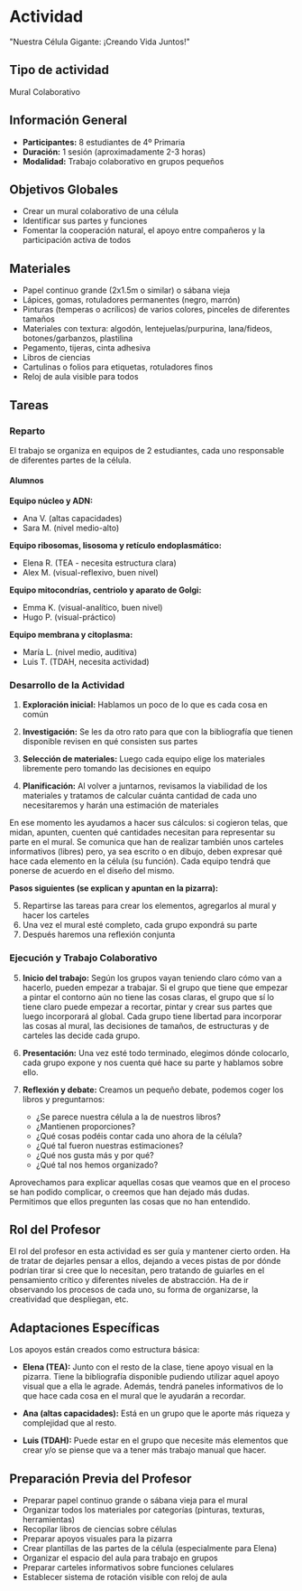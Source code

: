 # Actividad
"Nuestra Célula Gigante: ¡Creando Vida Juntos!"

## Tipo de actividad
Mural Colaborativo

## Información General
- **Participantes:** 8 estudiantes de 4º Primaria
- **Duración:** 1 sesión (aproximadamente 2-3 horas)
- **Modalidad:** Trabajo colaborativo en grupos pequeños

## Objetivos Globales
- Crear un mural colaborativo de una célula
- Identificar sus partes y funciones
- Fomentar la cooperación natural, el apoyo entre compañeros y la participación activa de todos

## Materiales
- Papel continuo grande (2x1.5m o similar) o sábana vieja
- Lápices, gomas, rotuladores permanentes (negro, marrón)
- Pinturas (temperas o acrílicos) de varios colores, pinceles de diferentes tamaños
- Materiales con textura: algodón, lentejuelas/purpurina, lana/fideos, botones/garbanzos, plastilina
- Pegamento, tijeras, cinta adhesiva
- Libros de ciencias
- Cartulinas o folios para etiquetas, rotuladores finos
- Reloj de aula visible para todos


## Tareas

### Reparto
El trabajo se organiza en equipos de 2 estudiantes, cada uno responsable de diferentes partes de la célula.

#### Alumnos

**Equipo núcleo y ADN:**
- Ana V. (altas capacidades)
- Sara M. (nivel medio-alto)

**Equipo ribosomas, lisosoma y retículo endoplasmático:**
- Elena R. (TEA - necesita estructura clara)
- Alex M. (visual-reflexivo, buen nivel)

**Equipo mitocondrías, centriolo y aparato de Golgi:**
- Emma K. (visual-analítico, buen nivel)
- Hugo P. (visual-práctico)

**Equipo membrana y citoplasma:**
- María L. (nivel medio, auditiva)
- Luis T. (TDAH, necesita actividad) 


### Desarrollo de la Actividad

1. **Exploración inicial:** Hablamos un poco de lo que es cada cosa en común

2. **Investigación:** Se les da otro rato para que con la bibliografía que tienen disponible revisen en qué consisten sus partes

3. **Selección de materiales:** Luego cada equipo elige los materiales libremente pero tomando las decisiones en equipo

4. **Planificación:** Al volver a juntarnos, revisamos la viabilidad de los materiales y tratamos de calcular cuánta cantidad de cada uno necesitaremos y harán una estimación de materiales

En ese momento les ayudamos a hacer sus cálculos: si cogieron telas, que midan, apunten, cuenten qué cantidades necesitan para representar su parte en el mural. Se comunica que han de realizar también unos carteles informativos (libres) pero, ya sea escrito o en dibujo, deben expresar qué hace cada elemento en la célula (su función). Cada equipo tendrá que ponerse de acuerdo en el diseño del mismo.

**Pasos siguientes (se explican y apuntan en la pizarra):**

5. Repartirse las tareas para crear los elementos, agregarlos al mural y hacer los carteles
6. Una vez el mural esté completo, cada grupo expondrá su parte
7. Después haremos una reflexión conjunta 

### Ejecución y Trabajo Colaborativo

5. **Inicio del trabajo:** Según los grupos vayan teniendo claro cómo van a hacerlo, pueden empezar a trabajar. Si el grupo que tiene que empezar a pintar el contorno aún no tiene las cosas claras, el grupo que sí lo tiene claro puede empezar a recortar, pintar y crear sus partes que luego incorporará al global. Cada grupo tiene libertad para incorporar las cosas al mural, las decisiones de tamaños, de estructuras y de carteles las decide cada grupo.

6. **Presentación:** Una vez esté todo terminado, elegimos dónde colocarlo, cada grupo expone y nos cuenta qué hace su parte y hablamos sobre ello.

7. **Reflexión y debate:** Creamos un pequeño debate, podemos coger los libros y preguntarnos:
   - ¿Se parece nuestra célula a la de nuestros libros?
   - ¿Mantienen proporciones?
   - ¿Qué cosas podéis contar cada uno ahora de la célula?
   - ¿Qué tal fueron nuestras estimaciones?
   - ¿Qué nos gusta más y por qué?
   - ¿Qué tal nos hemos organizado?

Aprovechamos para explicar aquellas cosas que veamos que en el proceso se han podido complicar, o creemos que han dejado más dudas. Permitimos que ellos pregunten las cosas que no han entendido. 

## Rol del Profesor

El rol del profesor en esta actividad es ser guía y mantener cierto orden. Ha de tratar de dejarles pensar a ellos, dejando a veces pistas de por dónde podrían tirar si cree que lo necesitan, pero tratando de guiarles en el pensamiento crítico y diferentes niveles de abstracción. Ha de ir observando los procesos de cada uno, su forma de organizarse, la creatividad que despliegan, etc.

## Adaptaciones Específicas

Los apoyos están creados como estructura básica:

- **Elena (TEA):** Junto con el resto de la clase, tiene apoyo visual en la pizarra. Tiene la bibliografía disponible pudiendo utilizar aquel apoyo visual que a ella le agrade. Además, tendrá paneles informativos de lo que hace cada cosa en el mural que le ayudarán a recordar.

- **Ana (altas capacidades):** Está en un grupo que le aporte más riqueza y complejidad que al resto.

- **Luis (TDAH):** Puede estar en el grupo que necesite más elementos que crear y/o se piense que va a tener más trabajo manual que hacer.

## Preparación Previa del Profesor

- Preparar papel continuo grande o sábana vieja para el mural
- Organizar todos los materiales por categorías (pinturas, texturas, herramientas)
- Recopilar libros de ciencias sobre células
- Preparar apoyos visuales para la pizarra
- Crear plantillas de las partes de la célula (especialmente para Elena)
- Organizar el espacio del aula para trabajo en grupos
- Preparar carteles informativos sobre funciones celulares
- Establecer sistema de rotación visible con reloj de aula